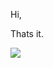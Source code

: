Hi,

Thats it.

<img src="https://github-readme-stats.vercel.app/api?username=GoblinNotSmart&&show_icons=true&title_color=ffffff&icon_color=bb2acf&text_color=daf7dc&bg_color=151515">
